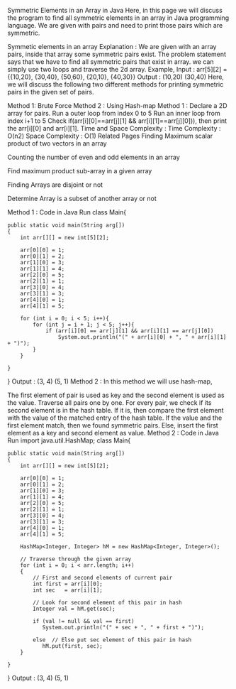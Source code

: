 Symmetric Elements in an Array in Java
Here, in this page we will discuss the program to find all symmetric elements in an array in Java programming language. We are given with pairs and need to print those pairs which are symmetric.

Symmetic elements in an array
Explanation :
We are given with an array pairs, inside that array some symmetric pairs exist. The problem statement says that we have to find all symmetric pairs that exist in array. we can simply use two loops and traverse the 2d array.
Example,
Input : arr[5][2] = {{10,20}, {30,40}, {50,60}, {20,10}, {40,30}}
Output : (10,20) (30,40)
Here, we will discuss the following two different methods for printing symmetric pairs in the given set of pairs.

Method 1:  Brute Force
Method 2 : Using Hash-map
Method 1 :
Declare a 2D array for pairs.
Run a outer loop from index  0 to 5
Run an inner loop from index i+1 to 5
Check if(arr[i][0]==arr[j][1] && arr[i][1]==arr[j][0])), then print the arr[i][0] and arr[i][1].
Time and Space Complexity :
Time Complexity : O(n2)
Space Complexity : O(1)
Related Pages
Finding Maximum scalar product of two vectors in an array

Counting the number of even and odd elements in an array

Find maximum product sub-array in a given array

Finding Arrays are disjoint or not

Determine Array is a subset of another array or not

Method 1 : Code in Java
Run
class Main{
    
    public static void main(String arg[])
    {
        int arr[][] = new int[5][2];
        
        arr[0][0] = 1;
        arr[0][1] = 2;
        arr[1][0] = 3;
        arr[1][1] = 4;
        arr[2][0] = 5;
        arr[2][1] = 1;
        arr[3][0] = 4;
        arr[3][1] = 3;
        arr[4][0] = 1;
        arr[4][1] = 5;

        for (int i = 0; i < 5; i++){
            for (int j = i + 1; j < 5; j++){
	            if (arr[i][0] == arr[j][1] && arr[i][1] == arr[j][0])
	                System.out.println("(" + arr[i][0] + ", " + arr[i][1] + ")");
	        }
        }

    }
}
Output :
(3, 4)
(5, 1)
Method 2 :
In this method we will use hash-map,

The first element of pair is used as key and the second element is used as the value.
Traverse all pairs one by one.
For every pair, we check if its second element is in the hash table.
If it is, then compare the first element with the value of the matched entry of the hash table.
If the value and the first element match, then we found symmetric pairs.
Else, insert the first element as a key and second element as value.
Method 2 : Code in Java
Run
import java.util.HashMap;
class Main{
    
    public static void main(String arg[])
    {
        int arr[][] = new int[5][2];
        
        arr[0][0] = 1;
        arr[0][1] = 2;
        arr[1][0] = 3;
        arr[1][1] = 4;
        arr[2][0] = 5;
        arr[2][1] = 1;
        arr[3][0] = 4;
        arr[3][1] = 3;
        arr[4][0] = 1;
        arr[4][1] = 5;

        HashMap<Integer, Integer> hM = new HashMap<Integer, Integer>();
  
        // Traverse through the given array
        for (int i = 0; i < arr.length; i++)
        {
            // First and second elements of current pair
            int first = arr[i][0];
            int sec   = arr[i][1];
             
            // Look for second element of this pair in hash
            Integer val = hM.get(sec);
  
            if (val != null && val == first)
               System.out.println("(" + sec + ", " + first + ")");
                
            else  // Else put sec element of this pair in hash
               hM.put(first, sec);
        }

    }
}
Output :
(3, 4)
(5, 1)
